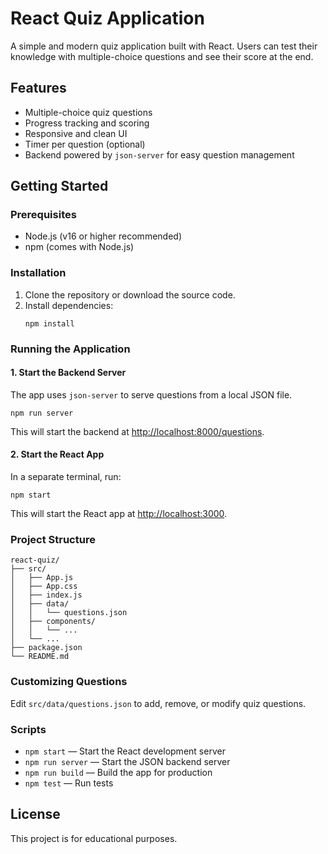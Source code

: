 # React Quiz Application

A simple and modern quiz application built with React. Users can test their knowledge with multiple-choice questions and see their score at the end.

## Features

- Multiple-choice quiz questions
- Progress tracking and scoring
- Responsive and clean UI
- Timer per question (optional)
- Backend powered by `json-server` for easy question management

## Getting Started

### Prerequisites

- Node.js (v16 or higher recommended)
- npm (comes with Node.js)

### Installation

1. Clone the repository or download the source code.
2. Install dependencies:
   ```
   npm install
   ```

### Running the Application

#### 1. Start the Backend Server

The app uses `json-server` to serve questions from a local JSON file.

```
npm run server
```

This will start the backend at [http://localhost:8000/questions](http://localhost:8000/questions).

#### 2. Start the React App

In a separate terminal, run:

```
npm start
```

This will start the React app at [http://localhost:3000](http://localhost:3000).

### Project Structure

```
react-quiz/
├── src/
│   ├── App.js
│   ├── App.css
│   ├── index.js
│   ├── data/
│   │   └── questions.json
│   ├── components/
│   │   └── ...
│   └── ...
├── package.json
└── README.md
```

### Customizing Questions

Edit `src/data/questions.json` to add, remove, or modify quiz questions.

### Scripts

- `npm start` — Start the React development server
- `npm run server` — Start the JSON backend server
- `npm run build` — Build the app for production
- `npm test` — Run tests

## License

This project is for educational purposes.
